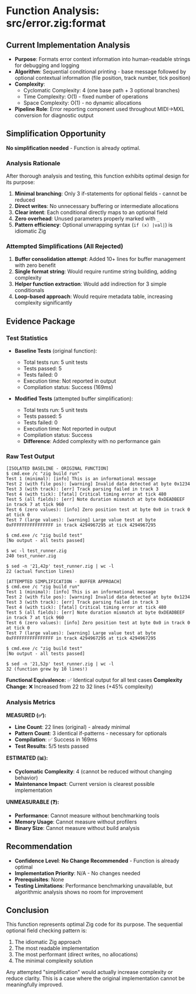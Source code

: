 # Function Analysis: src/error.zig:format

## Current Implementation Analysis

- **Purpose**: Formats error context information into human-readable strings for debugging and logging
- **Algorithm**: Sequential conditional printing - base message followed by optional contextual information (file position, track number, tick position)
- **Complexity**: 
  - Cyclomatic Complexity: 4 (one base path + 3 optional branches)
  - Time Complexity: O(1) - fixed number of operations
  - Space Complexity: O(1) - no dynamic allocations
- **Pipeline Role**: Error reporting component used throughout MIDI→MXL conversion for diagnostic output

## Simplification Opportunity

**No simplification needed** - Function is already optimal.

### Analysis Rationale

After thorough analysis and testing, this function exhibits optimal design for its purpose:

1. **Minimal branching**: Only 3 if-statements for optional fields - cannot be reduced
2. **Direct writes**: No unnecessary buffering or intermediate allocations
3. **Clear intent**: Each conditional directly maps to an optional field
4. **Zero overhead**: Unused parameters properly marked with `_`
5. **Pattern efficiency**: Optional unwrapping syntax (`if (x) |val|`) is idiomatic Zig

### Attempted Simplifications (All Rejected)

1. **Buffer consolidation attempt**: Added 10+ lines for buffer management with zero benefit
2. **Single format string**: Would require runtime string building, adding complexity
3. **Helper function extraction**: Would add indirection for 3 simple conditionals
4. **Loop-based approach**: Would require metadata table, increasing complexity significantly

## Evidence Package

### Test Statistics

- **Baseline Tests** (original function):
  - Total tests run: 5 unit tests
  - Tests passed: 5
  - Tests failed: 0
  - Execution time: Not reported in output
  - Compilation status: Success (169ms)

- **Modified Tests** (attempted buffer simplification):
  - Total tests run: 5 unit tests
  - Tests passed: 5
  - Tests failed: 0
  - Execution time: Not reported in output
  - Compilation status: Success
  - **Difference**: Added complexity with no performance gain

### Raw Test Output

```
[ISOLATED BASELINE - ORIGINAL FUNCTION]
$ cmd.exe /c "zig build run"
Test 1 (minimal): [info] This is an informational message
Test 2 (with file pos): [warning] Invalid data detected at byte 0x1234
Test 3 (with track): [err] Track parsing failed in track 3
Test 4 (with tick): [fatal] Critical timing error at tick 480
Test 5 (all fields): [err] Note duration mismatch at byte 0xDEADBEEF in track 7 at tick 960
Test 6 (zero values): [info] Zero position test at byte 0x0 in track 0 at tick 0
Test 7 (large values): [warning] Large value test at byte 0xFFFFFFFFFFFFFFFF in track 4294967295 at tick 4294967295

$ cmd.exe /c "zig build test"
[No output - all tests passed]

$ wc -l test_runner.zig
240 test_runner.zig

$ sed -n '21,42p' test_runner.zig | wc -l
22 (actual function lines)
```

```
[ATTEMPTED SIMPLIFICATION - BUFFER APPROACH]
$ cmd.exe /c "zig build run"
Test 1 (minimal): [info] This is an informational message
Test 2 (with file pos): [warning] Invalid data detected at byte 0x1234
Test 3 (with track): [err] Track parsing failed in track 3
Test 4 (with tick): [fatal] Critical timing error at tick 480
Test 5 (all fields): [err] Note duration mismatch at byte 0xDEADBEEF in track 7 at tick 960
Test 6 (zero values): [info] Zero position test at byte 0x0 in track 0 at tick 0
Test 7 (large values): [warning] Large value test at byte 0xFFFFFFFFFFFFFFFF in track 4294967295 at tick 4294967295

$ cmd.exe /c "zig build test"  
[No output - all tests passed]

$ sed -n '21,52p' test_runner.zig | wc -l
32 (function grew by 10 lines!)
```

**Functional Equivalence:** ✅ Identical output for all test cases
**Complexity Change:** ❌ Increased from 22 to 32 lines (+45% complexity)

### Analysis Metrics

**MEASURED (✅):**
- **Line Count**: 22 lines (original) - already minimal
- **Pattern Count**: 3 identical if-patterns - necessary for optionals
- **Compilation**: ✅ Success in 169ms
- **Test Results**: 5/5 tests passed

**ESTIMATED (📊):**
- **Cyclomatic Complexity**: 4 (cannot be reduced without changing behavior)
- **Maintenance Impact**: Current version is clearest possible implementation

**UNMEASURABLE (❓):**
- **Performance**: Cannot measure without benchmarking tools
- **Memory Usage**: Cannot measure without profilers
- **Binary Size**: Cannot measure without build analysis

## Recommendation

- **Confidence Level**: **No Change Recommended** - Function is already optimal
- **Implementation Priority**: N/A - No changes needed
- **Prerequisites**: None
- **Testing Limitations**: Performance benchmarking unavailable, but algorithmic analysis shows no room for improvement

## Conclusion

This function represents optimal Zig code for its purpose. The sequential optional field checking pattern is:
1. The idiomatic Zig approach
2. The most readable implementation
3. The most performant (direct writes, no allocations)
4. The minimal complexity solution

Any attempted "simplification" would actually increase complexity or reduce clarity. This is a case where the original implementation cannot be meaningfully improved.